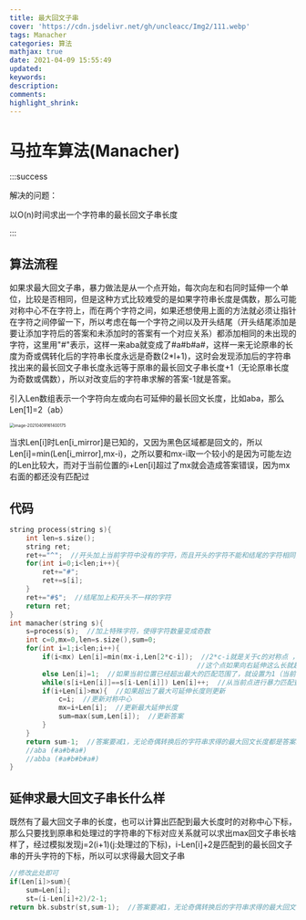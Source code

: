```yaml
---
title: 最大回文子串
cover: 'https://cdn.jsdelivr.net/gh/uncleacc/Img2/111.webp'
tags: Manacher
categories: 算法
mathjax: true
date: 2021-04-09 15:55:49
updated: 
keywords: 
description: 
comments: 
highlight_shrink: 
---
```


#  马拉车算法(Manacher)

:::success

解决的问题：

以O(n)时间求出一个字符串的最长回文子串长度

:::

## 算法流程

如果求最大回文子串，暴力做法是从一个点开始，每次向左和右同时延伸一个单位，比较是否相同，但是这种方式比较难受的是如果字符串长度是偶数，那么可能对称中心不在字符上，而在两个字符之间，如果还想使用上面的方法就必须让指针在字符之间停留一下，所以考虑在每一个字符之间以及开头结尾（开头结尾添加是要让添加字符后的答案和未添加时的答案有一个对应关系）都添加相同的未出现的字符，这里用"#"表示，这样一来aba就变成了#a#b#a#，这样一来无论原串的长度为奇或偶转化后的字符串长度永远是奇数(2*l+1)，这时会发现添加后的字符串找出来的最长回文子串长度永远等于原串的最长回文子串长度+1（无论原串长度为奇数或偶数），所以对改变后的字符串求解的答案-1就是答案。

引入Len数组表示一个字符向左或向右可延伸的最长回文长度，比如aba，那么Len[1]=2（ab）

<img src="https://cdn.jsdelivr.net/gh/uncleacc/sucai_2/20210409161413.png" alt="image-20210409161400175" style="zoom:50%;" />

当求Len[i]时Len[i_mirror]是已知的，又因为黑色区域都是回文的，所以Len[i]=min(Len[i_mirror],mx-i)，之所以要和mx-i取一个较小的是因为可能左边的Len比较大，而对于当前位置的i+Len[i]超过了mx就会造成答案错误，因为mx右面的都还没有匹配过

## 代码

```c
string process(string s){
	int len=s.size();
	string ret;
	ret+="^";  //开头加上当前字符中没有的字符，而且开头的字符不能和结尾的字符相同，这是因为不能增加可匹配的回文长度（会改变答案） 
	for(int i=0;i<len;i++){
		ret+="#";
		ret+=s[i];
	}
	ret+="#$";  //结尾加上和开头不一样的字符 
	return ret;
}
int manacher(string s){
	s=process(s);  //加上特殊字符，使得字符数量变成奇数 
	int c=0,mx=0,len=s.size(),sum=0;
	for(int i=1;i<len;i++){
		if(i<mx) Len[i]=min(mx-i,Len[2*c-i]);  //2*c-i就是关于c的对称点 ，之所以取min是因为可能左边的Leni比较大，
											  //这个点如果向右延伸这么长就超出mx了，而mx右面的位置都是没有匹配的，不确定是否可以组成回文 
		else Len[i]=1;  //如果当前位置已经超出最大的匹配范围了，就设置为1（当前字符就算一个回文） 
		while(s[i+Len[i]]==s[i-Len[i]]) Len[i]++;  //从当前点进行暴力匹配查看当前点可以延伸的最大长度 
		if(i+Len[i]>mx){  //如果超出了最大可延伸长度则更新 
			c=i;  //更新对称中心 
			mx=i+Len[i];  //更新最大延伸长度 
			sum=max(sum,Len[i]);  //更新答案 
		}
	}
	return sum-1;  //答案要减1，无论奇偶转换后的字符串求得的最大回文长度都是答案减1，可以手推一下，很简单的 
	//aba (#a#b#a#)
	//abba (#a#b#b#a#)
}
```

## 延伸求最大回文子串长什么样

既然有了最大回文子串的长度，也可以计算出匹配到最大长度时的对称中心下标，那么只要找到原串和处理过的字符串的下标对应关系就可以求出max回文子串长啥样了，经过模拟发现j=2(i+1)(j:处理过的下标)，i-Len[i]+2是匹配到的最长回文子串的开头字符的下标，所以可以求得最大回文子串

```c
//修改此处即可
if(Len[i]>sum){
    sum=Len[i];
    st=(i-Len[i]+2)/2-1;
return bk.substr(st,sum-1);  //答案要减1，无论奇偶转换后的字符串求得的最大回文长度都是答案减1，可以手推一下，很简单的 

```

